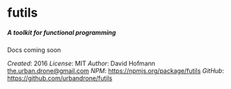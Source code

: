 # futils
##### A toolkit for functional programming

Docs coming soon

*Created*: 2016
*License*: MIT
*Author*: David Hofmann <the.urban.drone@gmail.com>
*NPM*: https://npmjs.org/package/futils
*GitHub*: https://github.com/urbandrone/futils